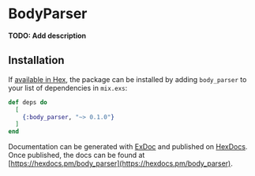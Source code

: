 # BodyParser

**TODO: Add description**

## Installation

If [available in Hex](https://hex.pm/docs/publish), the package can be installed
by adding `body_parser` to your list of dependencies in `mix.exs`:

```elixir
def deps do
  [
    {:body_parser, "~> 0.1.0"}
  ]
end
```

Documentation can be generated with [ExDoc](https://github.com/elixir-lang/ex_doc)
and published on [HexDocs](https://hexdocs.pm). Once published, the docs can
be found at [https://hexdocs.pm/body_parser](https://hexdocs.pm/body_parser).

